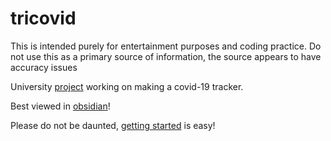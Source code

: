 # tricovid

This is intended purely for entertainment purposes and coding practice. Do not use this as a primary source of information, the source appears to have accuracy issues

University [project](project.md) working on making a covid-19 tracker.

Best viewed in [obsidian](obsidian.md)!

Please do not be daunted, [getting started](getting-started.md) is easy!
